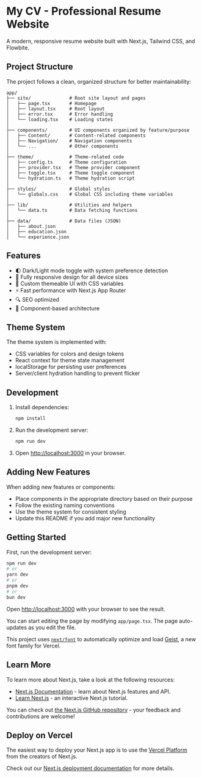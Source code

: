 # My CV - Professional Resume Website

A modern, responsive resume website built with Next.js, Tailwind CSS, and Flowbite.

## Project Structure

The project follows a clean, organized structure for better maintainability:

```
app/
├── site/              # Root site layout and pages
│   ├── page.tsx       # Homepage
│   ├── layout.tsx     # Root layout
│   ├── error.tsx      # Error handling
│   └── loading.tsx    # Loading states
│
├── components/        # UI components organized by feature/purpose
│   ├── Content/       # Content-related components
│   ├── Navigation/    # Navigation components
│   └── ...            # Other components
│
├── theme/             # Theme-related code
│   ├── config.ts      # Theme configuration
│   ├── provider.tsx   # Theme provider component
│   ├── toggle.tsx     # Theme toggle component
│   └── hydration.ts   # Theme hydration script
│
├── styles/            # Global styles
│   └── globals.css    # Global CSS including theme variables
│
├── lib/               # Utilities and helpers
│   └── data.ts        # Data fetching functions
│
├── data/              # Data files (JSON)
│   ├── about.json
│   ├── education.json
│   └── experience.json
```

## Features

- 🌓 Dark/Light mode toggle with system preference detection
- 📱 Fully responsive design for all device sizes
- 🎨 Custom themeable UI with CSS variables
- ⚡ Fast performance with Next.js App Router
- 🔍 SEO optimized
- 🧩 Component-based architecture

## Theme System

The theme system is implemented with:

- CSS variables for colors and design tokens
- React context for theme state management
- localStorage for persisting user preferences
- Server/client hydration handling to prevent flicker

## Development

1. Install dependencies:

   ```bash
   npm install
   ```

2. Run the development server:

   ```bash
   npm run dev
   ```

3. Open [http://localhost:3000](http://localhost:3000) in your browser.

## Adding New Features

When adding new features or components:

- Place components in the appropriate directory based on their purpose
- Follow the existing naming conventions
- Use the theme system for consistent styling
- Update this README if you add major new functionality

## Getting Started

First, run the development server:

```bash
npm run dev
# or
yarn dev
# or
pnpm dev
# or
bun dev
```

Open [http://localhost:3000](http://localhost:3000) with your browser to see the result.

You can start editing the page by modifying `app/page.tsx`. The page auto-updates as you edit the file.

This project uses [`next/font`](https://nextjs.org/docs/app/building-your-application/optimizing/fonts) to automatically optimize and load [Geist](https://vercel.com/font), a new font family for Vercel.

## Learn More

To learn more about Next.js, take a look at the following resources:

- [Next.js Documentation](https://nextjs.org/docs) - learn about Next.js features and API.
- [Learn Next.js](https://nextjs.org/learn) - an interactive Next.js tutorial.

You can check out [the Next.js GitHub repository](https://github.com/vercel/next.js) - your feedback and contributions are welcome!

## Deploy on Vercel

The easiest way to deploy your Next.js app is to use the [Vercel Platform](https://vercel.com/new?utm_medium=default-template&filter=next.js&utm_source=create-next-app&utm_campaign=create-next-app-readme) from the creators of Next.js.

Check out our [Next.js deployment documentation](https://nextjs.org/docs/app/building-your-application/deploying) for more details.
